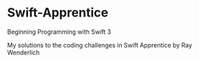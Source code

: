 # Swift-Apprentice
Beginning Programming with Swift 3

My solutions to the coding challenges in Swift Apprentice by Ray Wenderlich

